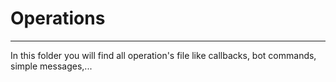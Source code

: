 # Operations
____________

In this folder you will find all operation's file like callbacks, bot commands, simple messages,... 